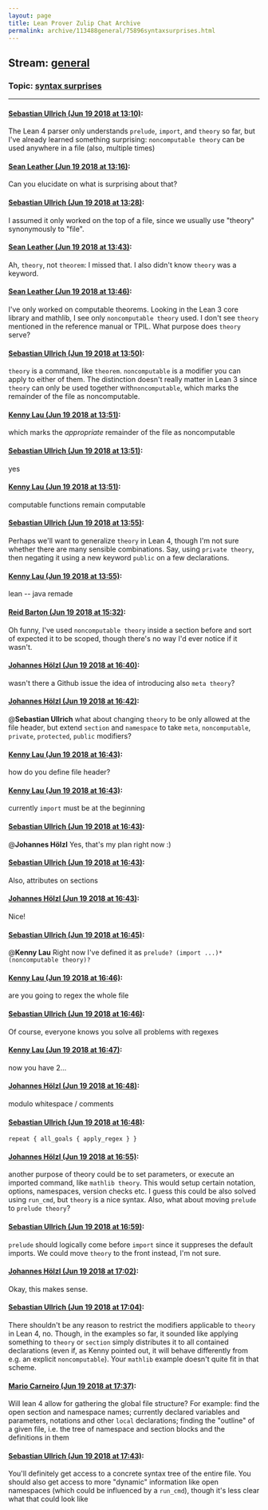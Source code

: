```yaml
---
layout: page
title: Lean Prover Zulip Chat Archive 
permalink: archive/113488general/75896syntaxsurprises.html
---
```


## Stream: [general](index.html)
### Topic: [syntax surprises](75896syntaxsurprises.html)

---

#### [Sebastian Ullrich (Jun 19 2018 at 13:10)](https://leanprover.zulipchat.com/#narrow/stream/113488-general/topic/syntax%20surprises/near/128299157):
The Lean 4 parser only understands `prelude`, `import`, and `theory` so far, but I've already learned something surprising: `noncomputable theory` can be used anywhere in a file (also, multiple times)

#### [Sean Leather (Jun 19 2018 at 13:16)](https://leanprover.zulipchat.com/#narrow/stream/113488-general/topic/syntax%20surprises/near/128299364):
Can you elucidate on what is surprising about that?

#### [Sebastian Ullrich (Jun 19 2018 at 13:28)](https://leanprover.zulipchat.com/#narrow/stream/113488-general/topic/syntax%20surprises/near/128299761):
I assumed it only worked on the top of a file, since we usually use "theory" synonymously to "file".

#### [Sean Leather (Jun 19 2018 at 13:43)](https://leanprover.zulipchat.com/#narrow/stream/113488-general/topic/syntax%20surprises/near/128300248):
Ah, `theory`, not `theorem`: I missed that. I also didn't know `theory` was a keyword.

#### [Sean Leather (Jun 19 2018 at 13:46)](https://leanprover.zulipchat.com/#narrow/stream/113488-general/topic/syntax%20surprises/near/128300366):
I've only worked on computable theorems. Looking in the Lean 3 core library and mathlib, I see only `noncomputable theory` used. I don't see `theory` mentioned in the reference manual or TPIL. What purpose does `theory` serve?

#### [Sebastian Ullrich (Jun 19 2018 at 13:50)](https://leanprover.zulipchat.com/#narrow/stream/113488-general/topic/syntax%20surprises/near/128300531):
`theory` is a command, like `theorem`. `noncomputable` is a modifier you can apply to either of them. The distinction doesn't really matter in Lean 3 since `theory` can only be used together with`noncomputable`, which marks the remainder of the file as noncomputable.

#### [Kenny Lau (Jun 19 2018 at 13:51)](https://leanprover.zulipchat.com/#narrow/stream/113488-general/topic/syntax%20surprises/near/128300541):
which marks the *appropriate* remainder of the file as noncomputable

#### [Sebastian Ullrich (Jun 19 2018 at 13:51)](https://leanprover.zulipchat.com/#narrow/stream/113488-general/topic/syntax%20surprises/near/128300547):
yes

#### [Kenny Lau (Jun 19 2018 at 13:51)](https://leanprover.zulipchat.com/#narrow/stream/113488-general/topic/syntax%20surprises/near/128300549):
computable functions remain computable

#### [Sebastian Ullrich (Jun 19 2018 at 13:55)](https://leanprover.zulipchat.com/#narrow/stream/113488-general/topic/syntax%20surprises/near/128300685):
Perhaps we'll want to generalize `theory` in Lean 4, though I'm not sure whether there are many sensible combinations. Say, using `private theory`, then negating it using a new keyword `public` on a few declarations.

#### [Kenny Lau (Jun 19 2018 at 13:55)](https://leanprover.zulipchat.com/#narrow/stream/113488-general/topic/syntax%20surprises/near/128300690):
lean -- java remade

#### [Reid Barton (Jun 19 2018 at 15:32)](https://leanprover.zulipchat.com/#narrow/stream/113488-general/topic/syntax%20surprises/near/128304668):
Oh funny, I've used `noncomputable theory` inside a section before and sort of expected it to be scoped, though there's no way I'd ever notice if it wasn't.

#### [Johannes Hölzl (Jun 19 2018 at 16:40)](https://leanprover.zulipchat.com/#narrow/stream/113488-general/topic/syntax%20surprises/near/128308056):
wasn't there a Github issue the idea of introducing also `meta theory`?

#### [Johannes Hölzl (Jun 19 2018 at 16:42)](https://leanprover.zulipchat.com/#narrow/stream/113488-general/topic/syntax%20surprises/near/128308151):
@**Sebastian Ullrich** what about changing `theory` to be only allowed at the file header, but extend `section` and `namespace` to take `meta`, `noncomputable`, `private`, `protected`, `public` modifiers?

#### [Kenny Lau (Jun 19 2018 at 16:43)](https://leanprover.zulipchat.com/#narrow/stream/113488-general/topic/syntax%20surprises/near/128308168):
how do you define file header?

#### [Kenny Lau (Jun 19 2018 at 16:43)](https://leanprover.zulipchat.com/#narrow/stream/113488-general/topic/syntax%20surprises/near/128308172):
currently `import` must be at the beginning

#### [Sebastian Ullrich (Jun 19 2018 at 16:43)](https://leanprover.zulipchat.com/#narrow/stream/113488-general/topic/syntax%20surprises/near/128308179):
@**Johannes Hölzl**  Yes, that's my plan right now :)

#### [Sebastian Ullrich (Jun 19 2018 at 16:43)](https://leanprover.zulipchat.com/#narrow/stream/113488-general/topic/syntax%20surprises/near/128308183):
Also, attributes on sections

#### [Johannes Hölzl (Jun 19 2018 at 16:43)](https://leanprover.zulipchat.com/#narrow/stream/113488-general/topic/syntax%20surprises/near/128308187):
Nice!

#### [Sebastian Ullrich (Jun 19 2018 at 16:45)](https://leanprover.zulipchat.com/#narrow/stream/113488-general/topic/syntax%20surprises/near/128308276):
@**Kenny Lau** Right now I've defined it as `prelude? (import ...)* (noncomputable theory)?`

#### [Kenny Lau (Jun 19 2018 at 16:46)](https://leanprover.zulipchat.com/#narrow/stream/113488-general/topic/syntax%20surprises/near/128308342):
are you going to regex the whole file

#### [Sebastian Ullrich (Jun 19 2018 at 16:46)](https://leanprover.zulipchat.com/#narrow/stream/113488-general/topic/syntax%20surprises/near/128308362):
Of course, everyone knows you solve all problems with regexes

#### [Kenny Lau (Jun 19 2018 at 16:47)](https://leanprover.zulipchat.com/#narrow/stream/113488-general/topic/syntax%20surprises/near/128308375):
now you have 2...

#### [Johannes Hölzl (Jun 19 2018 at 16:48)](https://leanprover.zulipchat.com/#narrow/stream/113488-general/topic/syntax%20surprises/near/128308434):
modulo whitespace / comments

#### [Sebastian Ullrich (Jun 19 2018 at 16:48)](https://leanprover.zulipchat.com/#narrow/stream/113488-general/topic/syntax%20surprises/near/128308458):
`repeat { all_goals { apply_regex } }`

#### [Johannes Hölzl (Jun 19 2018 at 16:55)](https://leanprover.zulipchat.com/#narrow/stream/113488-general/topic/syntax%20surprises/near/128308841):
another purpose of theory could be to set parameters, or execute an imported command, like `mathlib theory`. This would setup certain notation, options, namespaces, version checks etc. I guess this could be also solved using `run_cmd`, but `theory` is a nice syntax. Also, what about moving `prelude` to `prelude theory`?

#### [Sebastian Ullrich (Jun 19 2018 at 16:59)](https://leanprover.zulipchat.com/#narrow/stream/113488-general/topic/syntax%20surprises/near/128309035):
`prelude` should logically come before `import` since it suppreses the default imports. We could move `theory` to the front instead, I'm not sure.

#### [Johannes Hölzl (Jun 19 2018 at 17:02)](https://leanprover.zulipchat.com/#narrow/stream/113488-general/topic/syntax%20surprises/near/128309284):
Okay, this makes sense.

#### [Sebastian Ullrich (Jun 19 2018 at 17:04)](https://leanprover.zulipchat.com/#narrow/stream/113488-general/topic/syntax%20surprises/near/128309423):
There shouldn't be any reason to restrict the modifiers applicable to `theory` in Lean 4, no. Though, in the examples so far, it sounded like applying something to `theory` or `section` simply distributes it to all contained declarations (even if, as Kenny pointed out, it will behave differently from e.g. an explicit `noncomputable`). Your `mathlib` example doesn't quite fit in that scheme.

#### [Mario Carneiro (Jun 19 2018 at 17:37)](https://leanprover.zulipchat.com/#narrow/stream/113488-general/topic/syntax%20surprises/near/128311123):
Will lean 4 allow for gathering the global file structure? For example: find the open section and namespace names; currently declared variables and parameters, notations and other `local` declarations; finding the "outline" of a given file, i.e. the tree of namespace and section blocks and the definitions in them

#### [Sebastian Ullrich (Jun 19 2018 at 17:43)](https://leanprover.zulipchat.com/#narrow/stream/113488-general/topic/syntax%20surprises/near/128311421):
You'll definitely get access to a concrete syntax tree of the entire file. You should also get access to more "dynamic" information like open namespaces (which could be influenced by a `run_cmd`), though it's less clear what that could look like

